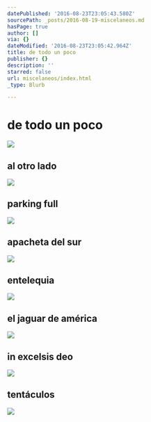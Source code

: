 ```yaml
---
datePublished: '2016-08-23T23:05:43.580Z'
sourcePath: _posts/2016-08-19-miscelaneos.md
hasPage: true
author: []
via: {}
dateModified: '2016-08-23T23:05:42.964Z'
title: de todo un poco
publisher: {}
description: ''
starred: false
url: miscelaneos/index.html
_type: Blurb

---
```

# de todo un poco
![](https://the-grid-user-content.s3-us-west-2.amazonaws.com/ece8278d-f5c2-40b9-9966-eb0a532746e1.jpg)

## al otro lado
![](https://the-grid-user-content.s3-us-west-2.amazonaws.com/5e366c98-d5ae-4d4e-9ce0-88655b99f95c.jpg)

## parking full
![](https://the-grid-user-content.s3-us-west-2.amazonaws.com/3e099de9-2dad-4cf1-ab02-982409815416.jpg)

## apacheta del sur
![](https://the-grid-user-content.s3-us-west-2.amazonaws.com/72c213e9-ac00-4bb4-a46b-5dd0652faf75.jpg)

## entelequia
![](https://the-grid-user-content.s3-us-west-2.amazonaws.com/34491825-ee74-4068-9779-bfbe7fd7379a.jpg)

## el jaguar de américa
![](https://the-grid-user-content.s3-us-west-2.amazonaws.com/13336345-554b-448b-addb-a527ebf3e586.jpg)

## in excelsis deo
![](https://the-grid-user-content.s3-us-west-2.amazonaws.com/225e83a0-3949-4053-9993-d368150fb68c.jpg)

## tentáculos
![](https://the-grid-user-content.s3-us-west-2.amazonaws.com/d196de91-baae-4b10-bc79-fd3b48554bb8.jpg)